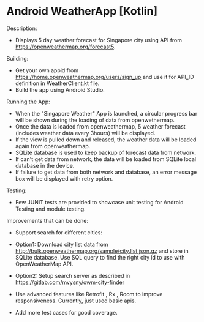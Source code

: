 # Android WeatherApp [Kotlin]

Description:
* Displays 5 day weather forecast for Singapore city using API from https://openweathermap.org/forecast5.


Building:
* Get your own appid from https://home.openweathermap.org/users/sign_up and use it for API_ID definition in WeatherClient.kt file.
* Build the app using Android Studio.


Running the App:
* When the "Singapore Weather" App is launched, a circular progress bar will be shown during the loading of data from openwethermap.
* Once the data is loaded from openweathermap, 5 weather forecast (includes weather data every 3hours) will be displayed.
* If the view is pulled down and released, the weather data will be loaded again from openweathermap.
* SQLite database is used to keep backup of forecast data from network.
* If can't get data from network, the data will be loaded from SQLite local database in the device.
* If failure to get data from both network and database, an error message box will be displayed with retry option.


Testing:
* Few JUNIT tests are provided to showcase unit testing for Android Testing and module testing.



Improvements that can be done:
* Support search for different cities:
- Option1: Download city list data from http://bulk.openweathermap.org/sample/city.list.json.gz
and store in SQLite database. Use SQL query to find the right city id to use with OpenWeatherMap API.

- Option2: Setup search server as described in https://gitlab.com/mvysny/owm-city-finder

* Use advanced features like Retrofit , Rx , Room to improve responsiveness. Currently, just used basic apis.

* Add more test cases for good coverage.






